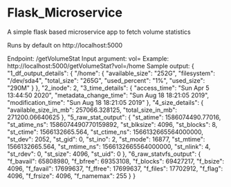 # Flask_Microservice
A simple flask based microservice app to fetch volume statistics

Runs by default on http://localhost:5000

Endpoint: /getVolumeStat
Input argument: vol=<valid path of a volume>
Example: http://localhost:5000/getVolumeStat?vol=/home
Sample output:
{
  "1_df_output_details": {
    "/home": {
      "available_size": "252G", 
      "filesystem": "/dev/sda4", 
      "total_size": "265G", 
      "used_percent": "1%", 
      "used_size": "290M"
    }
  }, 
  "2_inode": 2, 
  "3_time_details": {
    "access_time": "Sun Apr  5 13:44:50 2020", 
    "metadata_change_time": "Sun Aug 18 18:21:05 2019", 
    "modification_time": "Sun Aug 18 18:21:05 2019"
  }, 
  "4_size_details": {
    "available_size_in_mb": 257066.328125, 
    "total_size_in_mb": 271200.06640625
  }, 
  "5_raw_stat_output": {
    "st_atime": 1586074490.77016, 
    "st_atime_ns": 1586074490770159892, 
    "st_blksize": 4096, 
    "st_blocks": 8, 
    "st_ctime": 1566132665.564, 
    "st_ctime_ns": 1566132665564000000, 
    "st_dev": 2052, 
    "st_gid": 0, 
    "st_ino": 2, 
    "st_mode": 16877, 
    "st_mtime": 1566132665.564, 
    "st_mtime_ns": 1566132665564000000, 
    "st_nlink": 4, 
    "st_rdev": 0, 
    "st_size": 4096, 
    "st_uid": 0
  }, 
  "6_raw_statvfs_output": {
    "f_bavail": 65808980, 
    "f_bfree": 69353108, 
    "f_blocks": 69427217, 
    "f_bsize": 4096, 
    "f_favail": 17699637, 
    "f_ffree": 17699637, 
    "f_files": 17702912, 
    "f_flag": 4096, 
    "f_frsize": 4096, 
    "f_namemax": 255
  }
}
